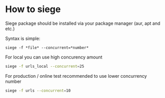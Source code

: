 # How to siege

Siege package should be installed via your package manager (aur, apt and etc.)

Syntax is simple:
```
siege -f *file* --concurrent=*number*
```

For local you can use high concurency amount
```bash
siege -f urls_local --concurrent=25
```

For production / online test recommended to use lower concurrency number
```bash
siege -f urls --concurrent=10
```
